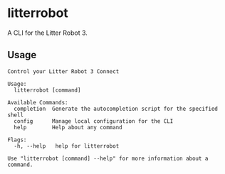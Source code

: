 # litterrobot
A CLI for the Litter Robot 3.

## Usage
```console
Control your Litter Robot 3 Connect

Usage:
  litterrobot [command]

Available Commands:
  completion  Generate the autocompletion script for the specified shell
  config      Manage local configuration for the CLI
  help        Help about any command

Flags:
  -h, --help   help for litterrobot

Use "litterrobot [command] --help" for more information about a command.
```